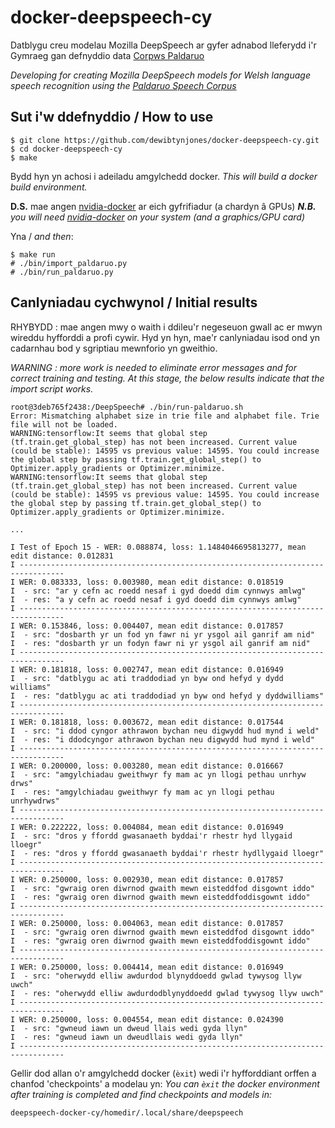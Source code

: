 # docker-deepspeech-cy

Datblygu creu modelau Mozilla DeepSpeech ar gyfer adnabod lleferydd i'r Gymraeg gan defnyddio data [Corpws Paldaruo](http://techiaith.cymru/corpora/paldaruo/)

*Developing for creating Mozilla DeepSpeech models for Welsh language speech recognition using the [Paldaruo Speech Corpus](http://techiaith.cymru/corpora/paldaruo/?lang=en)*

## Sut i'w ddefnyddio / How to use

``` 
$ git clone https://github.com/dewibtynjones/docker-deepspeech-cy.git
$ cd docker-deepspeech-cy
$ make
```
Bydd hyn yn achosi i adeiladu amgylchedd docker.
*This will build a docker build environment.*

**D.S.** mae angen [nvidia-docker](https://github.com/NVIDIA/nvidia-docker) ar eich gyfrifiadur (a chardyn â GPUs)
***N.B.** you will need [nvidia-docker](https://github.com/NVIDIA/nvidia-docker) on your system (and a graphics/GPU card)*

Yna / *and then*:

```
$ make run
# ./bin/import_paldaruo.py
# ./bin/run_paldaruo.py
```


## Canlyniadau cychwynol / Initial results

RHYBYDD : mae angen mwy o waith i ddileu'r negeseuon gwall ac er mwyn wireddu hyfforddi a profi cywir. Hyd yn hyn, mae'r canlyniadau isod ond yn cadarnhau bod y sgriptiau mewnforio yn gweithio. 

*WARNING : more work is needed to eliminate error messages and for correct training and testing. At this stage, the below results indicate that the import script works.*

```
root@3deb765f2438:/DeepSpeech# ./bin/run-paldaruo.sh 
Error: Mismatching alphabet size in trie file and alphabet file. Trie file will not be loaded.
WARNING:tensorflow:It seems that global step (tf.train.get_global_step) has not been increased. Current value (could be stable): 14595 vs previous value: 14595. You could increase the global step by passing tf.train.get_global_step() to Optimizer.apply_gradients or Optimizer.minimize.
WARNING:tensorflow:It seems that global step (tf.train.get_global_step) has not been increased. Current value (could be stable): 14595 vs previous value: 14595. You could increase the global step by passing tf.train.get_global_step() to Optimizer.apply_gradients or Optimizer.minimize.

...

I Test of Epoch 15 - WER: 0.088874, loss: 1.1484046695813277, mean edit distance: 0.012831
I --------------------------------------------------------------------------------
I WER: 0.083333, loss: 0.003980, mean edit distance: 0.018519
I  - src: "ar y cefn ac roedd nesaf i gyd doedd dim cynnwys amlwg"
I  - res: "a y cefn ac roedd nesaf i gyd doedd dim cynnwys amlwg"
I --------------------------------------------------------------------------------
I WER: 0.153846, loss: 0.004407, mean edit distance: 0.017857
I  - src: "dosbarth yr un fod yn fawr ni yr ysgol ail ganrif am nid"
I  - res: "dosbarth yr un fodyn fawr ni yr ysgol ail ganrif am nid"
I --------------------------------------------------------------------------------
I WER: 0.181818, loss: 0.002747, mean edit distance: 0.016949
I  - src: "datblygu ac ati traddodiad yn byw ond hefyd y dydd williams"
I  - res: "datblygu ac ati traddodiad yn byw ond hefyd y dyddwilliams"
I --------------------------------------------------------------------------------
I WER: 0.181818, loss: 0.003672, mean edit distance: 0.017544
I  - src: "i ddod cyngor athrawon bychan neu digwydd hud mynd i weld"
I  - res: "i ddodcyngor athrawon bychan neu digwydd hud mynd i weld"
I --------------------------------------------------------------------------------
I WER: 0.200000, loss: 0.003280, mean edit distance: 0.016667
I  - src: "amgylchiadau gweithwyr fy mam ac yn llogi pethau unrhyw drws"
I  - res: "amgylchiadau gweithwyr fy mam ac yn llogi pethau unrhywdrws"
I --------------------------------------------------------------------------------
I WER: 0.222222, loss: 0.004084, mean edit distance: 0.016949
I  - src: "dros y ffordd gwasanaeth byddai'r rhestr hyd llygaid lloegr"
I  - res: "dros y ffordd gwasanaeth byddai'r rhestr hydllygaid lloegr"
I --------------------------------------------------------------------------------
I WER: 0.250000, loss: 0.002930, mean edit distance: 0.017857
I  - src: "gwraig oren diwrnod gwaith mewn eisteddfod disgownt iddo"
I  - res: "gwraig oren diwrnod gwaith mewn eisteddfoddisgownt iddo"
I --------------------------------------------------------------------------------
I WER: 0.250000, loss: 0.004063, mean edit distance: 0.017857
I  - src: "gwraig oren diwrnod gwaith mewn eisteddfod disgownt iddo"
I  - res: "gwraig oren diwrnod gwaith mewn eisteddfoddisgownt iddo"
I --------------------------------------------------------------------------------
I WER: 0.250000, loss: 0.004414, mean edit distance: 0.016949
I  - src: "oherwydd elliw awdurdod blynyddoedd gwlad tywysog llyw uwch"
I  - res: "oherwydd elliw awdurdodblynyddoedd gwlad tywysog llyw uwch"
I --------------------------------------------------------------------------------
I WER: 0.250000, loss: 0.004554, mean edit distance: 0.024390
I  - src: "gwneud iawn un dweud llais wedi gyda llyn"
I  - res: "gwneud iawn un dweudllais wedi gyda llyn"
I --------------------------------------------------------------------------------
```

Gellir dod allan o'r amgylchedd docker (`èxit`) wedi i'r hyfforddiant orffen a chanfod 'checkpoints' a modelau yn:
*You can `èxit` the docker environment after training is completed and find checkpoints and models in:*

`deepspeech-docker-cy/homedir/.local/share/deepspeech`







